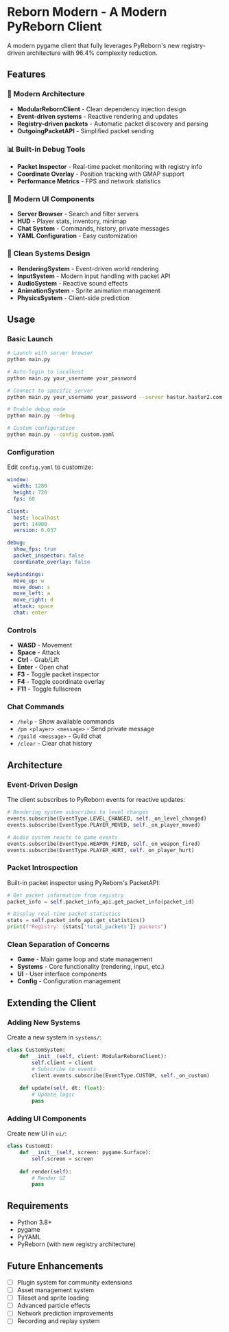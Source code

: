 # Reborn Modern - A Modern PyReborn Client

A modern pygame client that fully leverages PyReborn's new registry-driven architecture with 96.4% complexity reduction.

## Features

### 🎯 Modern Architecture
- **ModularRebornClient** - Clean dependency injection design
- **Event-driven systems** - Reactive rendering and updates
- **Registry-driven packets** - Automatic packet discovery and parsing
- **OutgoingPacketAPI** - Simplified packet sending

### 📊 Built-in Debug Tools
- **Packet Inspector** - Real-time packet monitoring with registry info
- **Coordinate Overlay** - Position tracking with GMAP support
- **Performance Metrics** - FPS and network statistics

### 🎨 Modern UI Components
- **Server Browser** - Search and filter servers
- **HUD** - Player stats, inventory, minimap
- **Chat System** - Commands, history, private messages
- **YAML Configuration** - Easy customization

### 🔧 Clean Systems Design
- **RenderingSystem** - Event-driven world rendering
- **InputSystem** - Modern input handling with packet API
- **AudioSystem** - Reactive sound effects
- **AnimationSystem** - Sprite animation management
- **PhysicsSystem** - Client-side prediction

## Usage

### Basic Launch
```bash
# Launch with server browser
python main.py

# Auto-login to localhost
python main.py your_username your_password

# Connect to specific server
python main.py your_username your_password --server hastur.hastur2.com

# Enable debug mode
python main.py --debug

# Custom configuration
python main.py --config custom.yaml
```

### Configuration

Edit `config.yaml` to customize:

```yaml
window:
  width: 1280
  height: 720
  fps: 60

client:
  host: localhost
  port: 14900
  version: 6.037

debug:
  show_fps: true
  packet_inspector: false
  coordinate_overlay: false

keybindings:
  move_up: w
  move_down: s
  move_left: a
  move_right: d
  attack: space
  chat: enter
```

### Controls

- **WASD** - Movement
- **Space** - Attack
- **Ctrl** - Grab/Lift
- **Enter** - Open chat
- **F3** - Toggle packet inspector
- **F4** - Toggle coordinate overlay
- **F11** - Toggle fullscreen

### Chat Commands

- `/help` - Show available commands
- `/pm <player> <message>` - Send private message
- `/guild <message>` - Guild chat
- `/clear` - Clear chat history

## Architecture

### Event-Driven Design

The client subscribes to PyReborn events for reactive updates:

```python
# Rendering system subscribes to level changes
events.subscribe(EventType.LEVEL_CHANGED, self._on_level_changed)
events.subscribe(EventType.PLAYER_MOVED, self._on_player_moved)

# Audio system reacts to game events
events.subscribe(EventType.WEAPON_FIRED, self._on_weapon_fired)
events.subscribe(EventType.PLAYER_HURT, self._on_player_hurt)
```

### Packet Introspection

Built-in packet inspector using PyReborn's PacketAPI:

```python
# Get packet information from registry
packet_info = self.packet_info_api.get_packet_info(packet_id)

# Display real-time packet statistics
stats = self.packet_info_api.get_statistics()
print(f"Registry: {stats['total_packets']} packets")
```

### Clean Separation of Concerns

- **Game** - Main game loop and state management
- **Systems** - Core functionality (rendering, input, etc.)
- **UI** - User interface components
- **Config** - Configuration management

## Extending the Client

### Adding New Systems

Create a new system in `systems/`:

```python
class CustomSystem:
    def __init__(self, client: ModularRebornClient):
        self.client = client
        # Subscribe to events
        client.events.subscribe(EventType.CUSTOM, self._on_custom)
    
    def update(self, dt: float):
        # Update logic
        pass
```

### Adding UI Components

Create new UI in `ui/`:

```python
class CustomUI:
    def __init__(self, screen: pygame.Surface):
        self.screen = screen
    
    def render(self):
        # Render UI
        pass
```

## Requirements

- Python 3.8+
- pygame
- PyYAML
- PyReborn (with new registry architecture)

## Future Enhancements

- [ ] Plugin system for community extensions
- [ ] Asset management system
- [ ] Tileset and sprite loading
- [ ] Advanced particle effects
- [ ] Network prediction improvements
- [ ] Recording and replay system